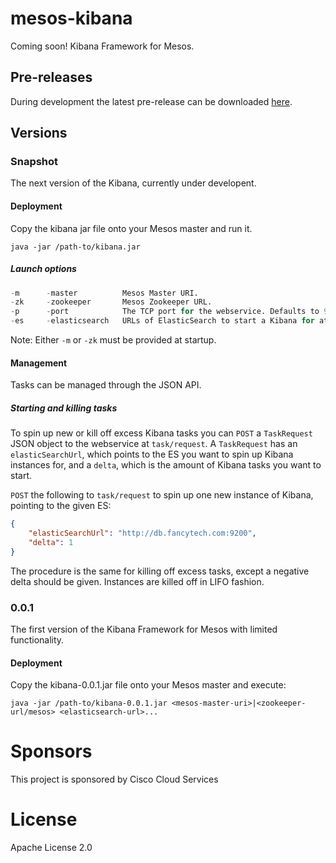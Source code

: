 # mesos-kibana
Coming soon!
Kibana Framework for Mesos.

## Pre-releases
During development the latest pre-release can be downloaded [here](http://code.praqma.net/ci/view/Mesos_Kibana/job/mesos-kibana_release/lastSuccessfulBuild/artifact/build/libs/).

## Versions
### Snapshot
The next version of the Kibana, currently under developent.
#### Deployment
Copy the kibana jar file onto your Mesos master and run it.
```
java -jar /path-to/kibana.jar
```
##### Launch options
```q
-m      -master          Mesos Master URI.
-zk     -zookeeper       Mesos Zookeeper URL.
-p      -port            The TCP port for the webservice. Defaults to 9001.
-es     -elasticsearch   URLs of ElasticSearch to start a Kibana for at startup.
```
Note: Either `-m` or `-zk` must be provided at startup.
#### Management
Tasks can be managed through the JSON API.
##### Starting and killing tasks
To spin up new or kill off excess Kibana tasks you can `POST` a `TaskRequest` JSON object to the webservice at `task/request`.
A `TaskRequest` has an `elasticSearchUrl`, which points to the ES you want to spin up Kibana instances for, and a `delta`, which is the amount of Kibana tasks you want to start.

`POST` the following to `task/request` to spin up one new instance of Kibana, pointing to the given ES:
```json
{
    "elasticSearchUrl": "http://db.fancytech.com:9200",
    "delta": 1
}
```
The procedure is the same for killing off excess tasks, except a negative delta should be given. Instances are killed off in LIFO fashion.

### 0.0.1
The first version of the Kibana Framework for Mesos with limited functionality.
#### Deployment
Copy the kibana-0.0.1.jar file onto your Mesos master and execute:
```
java -jar /path-to/kibana-0.0.1.jar <mesos-master-uri>|<zookeeper-url/mesos> <elasticsearch-url>...
```
# Sponsors
This project is sponsored by Cisco Cloud Services

# License
Apache License 2.0
